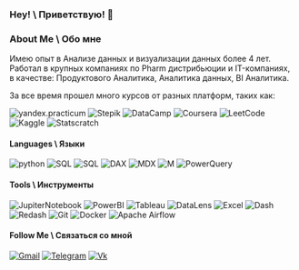 ### Hey! \ Приветствую! 👋

<!--
**Zelotiki/Zelotiki** is a ✨ _special_ ✨ repository because its `README.md` (this file) appears on your GitHub profile.

Here are some ideas to get you started:

- 🔭 I’m currently working on ...
- 🌱 I’m currently learning ...
- 👯 I’m looking to collaborate on ...
- 🤔 I’m looking for help with ...
- 💬 Ask me about ...
- 📫 How to reach me: ...
- 😄 Pronouns: ...
- ⚡ Fun fact: ...
-->

### About Me \ Обо мне
Имею опыт в Анализе данных и визуализации данных более 4 лет. 
Работал в крупных компаниях по Pharm дистрибьюции и IT-компаниях, в качестве: Продуктового Аналитика, Аналитика данных, BI Аналитика.   

За все время прошел много курсов от разных платформ, таких как:

![yandex.practicum](https://img.shields.io/badge/-yandex.practicum-000000?style=for-the-badge&logo=yandex.practicum)
![Stepik](https://img.shields.io/badge/-stepik-000000?style=for-the-badge&logo=stepik)
![DataCamp](https://img.shields.io/badge/-DataCamp-8ac926?style=for-the-badge&logo=DataCamp)
![Coursera](https://img.shields.io/badge/-Coursera-0496ff?style=for-the-badge&logo=Coursera)
![LeetCode](https://img.shields.io/badge/-LeetCode-000000?style=for-the-badge&logo=LeetCode) 
![Kaggle](https://img.shields.io/badge/-Kaggle-0fa3b1?style=for-the-badge&logo=Kaggle)
![Statscratch](https://img.shields.io/badge/-Statscratch-8b8c89?style=for-the-badge&logo=Statscratch)

#### Languages \ Языки

![python](https://img.shields.io/badge/-Python-f1faee?style=for-the-badge&logo=python)
![SQL](https://img.shields.io/badge/-MSSQL-f1faee?style=for-the-badge&logo=MSSQL)
![SQL](https://img.shields.io/badge/-Postgre_SQL-f1faee?style=for-the-badge&logo=postgreSQL)
![DAX](https://img.shields.io/badge/-DAX-ffd500?style=for-the-badge&logo=DAX)
![MDX](https://img.shields.io/badge/-MDX-69b5cc?style=for-the-badge&logo=MDX)
![M](https://img.shields.io/badge/-M-f1faee?style=for-the-badge&logo=M)
![PowerQuery](https://img.shields.io/badge/-PowerQuery-f1faee?style=for-the-badge&logo=PowerQuery)

#### Tools \ Инструменты

![JupiterNotebook](https://img.shields.io/badge/-Jupyter-f1faee?style=for-the-badge&logo=jupyter)
![PowerBI](https://img.shields.io/badge/-Power_BI-f1faee?style=for-the-badge&logo=PowerBI)
![Tableau](https://img.shields.io/badge/-Tableau-f1faee?style=for-the-badge&logo=tableau)
![DataLens](https://img.shields.io/badge/-DataLens-f1faee?style=for-the-badge&logo=DataLens)
![Excel](https://img.shields.io/badge/-Excel-2b9348?style=for-the-badge&logo=Excel)
![Dash](https://img.shields.io/badge/-Dash-f1faee?style=for-the-badge&logo=Dash)
![Redash](https://img.shields.io/badge/-Redash-f1faee?style=for-the-badge&logo=Redash)
![Git](https://img.shields.io/badge/-Git-f1faee?style=for-the-badge&logo=Git)
![Docker](https://img.shields.io/badge/-Docker-f1faee?style=for-the-badge&logo=docker)
![Apache Airflow](https://img.shields.io/badge/-Apache_Airflow-69b5cc?style=for-the-badge&logo=apacheairflow)

#### Follow Me \ Связаться со мной
[![Gmail](https://img.shields.io/badge/-mail-f1faee?style=for-the-badge&logo=Gmail)](mailto:zelot93@gmail.com)
[![Telegram](https://img.shields.io/badge/-Telegram-f1faee?style=for-the-badge&logo=Telegram)](https://t.me/vadimq)
[![Vk](https://img.shields.io/badge/-Vk-69b5cc?style=for-the-badge&logo=Vk)](https://vk.com/zelot93)


